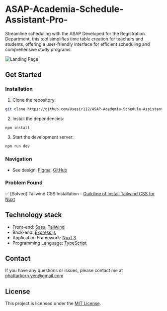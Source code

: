 # ASAP-Academia-Schedule-Assistant-Pro-
Streamline scheduling with the ASAP Developed for the Registration Department, this tool simplifies time table creation for teachers and students, offering a user-friendly interface for efficient scheduling and comprehensive study programs.

![Landing Page](https://github.com/Usesir112/ASAP-Academia-Schedule-Assistant-Pro/blob/design/%231%20Login%20Page.png)

## Get Started

### Installation

1. Clone the repository:
```bash
git clone https://github.com/Usesir112/ASAP-Academia-Schedule-Assistant-Pro.git
```

2. Install the dependencies:
```bash
npm install
```

3. Start the development server:
```bash
npm run dev
```

### Navigation
- See design: [Figma](https://www.figma.com/file/MTrPJZLj6LSwVMcNACuoEz/ASAP-Project?node-id=172%3A25&t=olayPZ0s8AP7qEc4-1), [GitHub](https://github.com/Usesir112/ASAP-Academia-Schedule-Assistant-Pro/tree/design)

### Problem Found
✅ [Solved] Tailwind CSS Installation - [Guildline of install Tailwind CSS for Nuxt](https://tailwindcss.com/docs/guides/nuxtjs#3)

## Technology stack
- Front-end: [Sass](https://sass-lang.com/), [Tailwind](https://tailwindcss.com/)
- Back-end: [Express.js](https://expressjs.com/)
- Application Framework: [Nuxt 3](https://nuxt.com/)
- Programming Language: [TypeScript](https://www.typescriptlang.org/)

## Contact
If you have any questions or issues, please contact me at phattarkorn.yen@gmail.com

## License
This project is licensed under the [MIT License](https://github.com/Usesir112/ASAP-Academia-Schedule-Assistant-Pro/blob/main/license).
